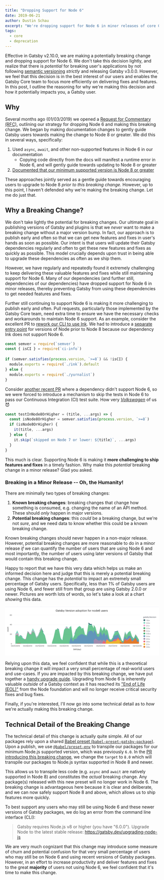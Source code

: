 ```yaml
---
title: "Dropping Support for Node 6"
date: 2019-06-21
author: Dustin Schau
excerpt: "We're dropping support for Node 6 in minor releases of core Gatsby packages. Learn more about why this decision was made."
tags:
  - core
  - deprecation
---
```


Effective in Gatsby v2.10.0, we are making a potentially breaking change and dropping support for Node 6. We don't take this decision lightly, and realize that there is _potential_ for breaking user's applications by not following [semantic versioning][semver] _strictly_ and releasing Gatsby v3.0.0. However, we feel that this decision is in the best interest of our users and enables the Gatsby Core team to focus more efficiently on delivering fixes and features. In this post, I outline the reasoning for why we're making this decision and how it potentially impacts you, a Gatsby user.

## Why

Several months ago (01/03/2019) we opened a [Request for Commentary (RFC)][rfc], outlining our strategy for dropping Node 6 and making this breaking change. We began by making documentation changes to gently guide Gatsby users towards making the change to Node 8 or greater. We did this in several ways, specifically:

1. Used `async`, `await`, and other non-supported features in Node 6 in our documentation
   - Copying code directly from the docs will manifest a runtime error in Node 6, and will gently guide towards updating to Node 8 or greater
1. [Documented that our minimum supported version is Node 8 or greater][node-8-docs]

These approaches jointly served as a gentle guide towards encouraging users to upgrade to Node 8 _prior to this breaking change._ However, up to this point, I haven't defended why we're making the breaking change. Let me do just that.

## Why a Breaking Change?

We don't take lightly the potential for breaking changes. Our ultimate goal in publishing versions of Gatsby and plugins is that we _never_ want to make a breaking change without a major version bump. In fact, our approach is to publish early and often so that we can get new features and fixes in user's hands as soon as possible. Our intent is that users will update their Gatsby dependencies regularly and often to get these new features and fixes as quickly as possible. This model crucially depends upon trust in being able to upgrade these dependencies as often as we ship them.

However, we have regularly and repeatedly found it extremely challenging to keep delivering these valuable features and fixes while still maintaining support for Node 6. Many of our dependencies (and further still, dependencies of our dependencies) have dropped support for Node 6 in minor releases, thereby preventing Gatsby from using these dependencies to get needed features and fixes.

Further still continuing to support Node 6 is making it more challenging to publish early and often. Pull requests, particularly those implemented by the Gatsby Core team, need extra time to ensure we have the necessary checks and workarounds to maintain Node 6 support. As an example, consider the excellent PR to [rework our CLI to use Ink](https://github.com/gatsbyjs/gatsby/pull/13089). We had to introduce a [separate entry point](https://github.com/gatsbyjs/gatsby/pull/13089/files/3a61ec690eebc814084432cbd3645765f4dfa109#diff-ff3f290e45718ddc8e9f3d6bdb59e7f5) for versions of Node prior to Node 8 because our dependency Ink does not support Node 6.

```js
const semver = require(`semver`)
const { isCI } = require(`ci-info`)

if (semver.satisfies(process.version, `>=8`) && !isCI) {
  module.exports = require(`./ink`).default
} else {
  module.exports = require(`./yurnalist`)
}
```

Consider [another recent PR](https://github.com/gatsbyjs/gatsby/pull/13913/files) where a dependency didn't support Node 6, so we were forced to introduce a mechanism to skip the tests in Node 6 to pass our Continuous Integration (CI) test suite. How very [_Volkswagen_][vw-test-suite] of us 😈

```js
const testInNode8OrHigher = (title, ...args) => {
  const isNode8OrHigher = semver.satisfies(process.version, `>=8`)
  if (isNode8OrHigher) {
    it(title, ...args)
  } else {
    it.skip(`skipped on Node 7 or lower: ${title}`, ...args)
  }
}
```

This much is clear. Supporting Node 6 is making it **more challenging to ship features and fixes** in a timely fashion. Why make this _potential_ breaking change in a minor release? Glad you asked.

### Breaking in a Minor Release -- Oh, the Humanity!

There are minimally two types of breaking changes:

1. **Known breaking changes**: breaking changes that change how something is consumed, e.g. changing the name of an API method. These should _only_ happen in major versions.
1. **Potential breaking changes**: this _could_ be a breaking change, but we're not _sure_, and we need data to know whether this could be a known breaking change.

Known breaking changes should never happen in a non-major release. However, potential breaking changes are more reasonable to do in a minor release _if_ we can quantify the number of users that are using Node 6 and most importantly, the number of users using later versions of Gatsby that would contain this breaking change.

Happy to report that we have this very data which helps us make an informed decision here and judge that this is merely a potential breaking change. This change has the _potential_ to impact an extremely small percentage of Gatsby users. Specifically, less than 1% of Gatsby users are using Node 6, and fewer still from that group are using Gatsby 2.0.0 or newer. Pictures are worth lots of words, so let's take a look at a chart _showing_ this data.

![Percentage of Node 6 users vs. Gatsby versions](./images/node-6-usage.png)

Relying upon this data, we feel confident that while this is a theoretical breaking change it will impact a very small percentage of real-world users and use-cases. If you are impacted by this breaking change, we have put together a [handy upgrade guide](https://gatsby.dev/upgrading-node-js). Upgrading from Node 6 is inherently valuable _outside_ of a Gatsby context as it has reached its ["End of Life (EOL)"](https://nodejs.org/en/about/releases/) from the Node foundation and will no longer receive critical security fixes and bug fixes.

Finally, if you're interested, I'll now go into some technical detail as to _how_ we're actually making this breaking change.

## Technical Detail of the Breaking Change

The technical detail of this change is actually quite simple. All of our packages rely upon a shared [Babel preset (`babel-preset-gatsby-package`)][babel-preset-gatsby-package]. Upon a publish, we use [`@babel/preset-env`][babel-preset-env] to transpile our packages for our minimum Node.js supported version, which was previously `6.0`. In the [PR introducing this breaking change][pr], we change the `target` to `8.0` which will transpile our packages to Node.js syntax supported in Node 8 and newer.

This allows us to transpile less code (e.g. `async` and `await` are natively supported in Node 8) and constitutes the _actual_ breaking change. Any package(s) released with this new preset will no longer work in Node 6. The breaking change is advantageous here because it is clear and deliberate, and we can now safely support Node 8 and above, which allows us to ship features more quickly.

To best support any users who may still be using Node 6 and these newer versions of Gatsby packages, we do log an error from the command line interface (CLI):

> Gatsby requires Node.js v8 or higher (you have "6.0.0").
> Upgrade Node to the latest stable release: https://gatsby.dev/upgrading-node-js

We are very much cognizant that this change may introduce some measure of churn and potential confusion for that very small percentage of users who may still be on Node 6 and using recent versions of Gatsby packages. However, in an effort to increase productivity and deliver features and fixes to the great **majority** of users not using Node 6, we feel confident that it's time to make this change.

[semver]: https://semver.org/
[rfc]: https://github.com/gatsbyjs/rfcs/pull/24
[node-8-docs]: /tutorial/part-zero/#-install-nodejs-and-npm
[vw-test-suite]: https://github.com/auchenberg/volkswagen
[babel-preset-gatsby-package]: https://github.com/gatsbyjs/gatsby/tree/master/packages/babel-preset-gatsby-package
[babel-preset-env]: https://babeljs.io/docs/en/babel-preset-env#targetsnode
[pr]: https://github.com/gatsbyjs/gatsby/pull/14842
[object-rest-spread]: https://github.com/tc39/proposal-object-rest-spread
